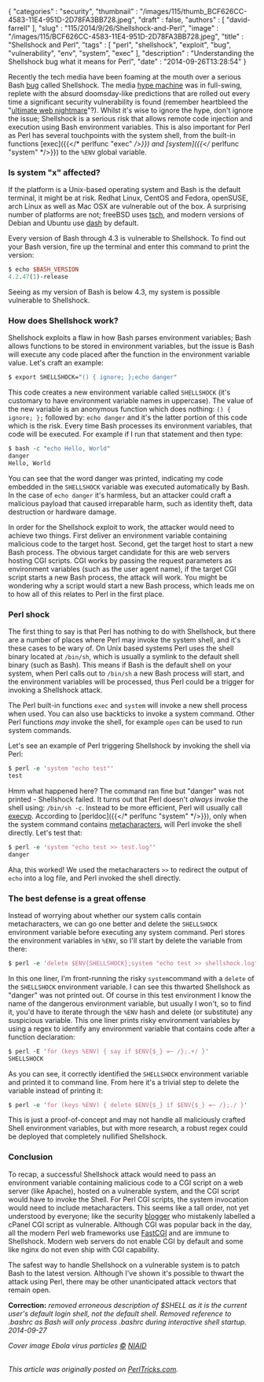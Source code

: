 {
   "categories" : "security",
   "thumbnail" : "/images/115/thumb_BCF626CC-4583-11E4-951D-2D78FA3BB728.jpeg",
   "draft" : false,
   "authors" : [
      "david-farrell"
   ],
   "slug" : "115/2014/9/26/Shellshock-and-Perl",
   "image" : "/images/115/BCF626CC-4583-11E4-951D-2D78FA3BB728.jpeg",
   "title" : "Shellshock and Perl",
   "tags" : [
      "perl",
      "shellshock",
      "exploit",
      "bug",
      "vulnerability",
      "env",
      "system",
      "exec"
   ],
   "description" : "Understanding the Shellshock bug what it means for Perl",
   "date" : "2014-09-26T13:28:54"
}


Recently the tech media have been foaming at the mouth over a serious Bash [bug](https://securityblog.redhat.com/2014/09/24/bash-specially-crafted-environment-variables-code-injection-attack/) called Shellshock. The media [hype machine](http://www.wired.com/2014/09/internet-braces-crazy-shellshock-worm/) was in full-swing, replete with the absurd doomsday-like predictions that are rolled out every time a significant security vulnerability is found (remember heartbleed the "[ultimate web nightmare](http://mashable.com/2014/04/09/heartbleed-nightmare/)"?). Whilst it's wise to ignore the hype, don't ignore the issue; Shellshock is a serious risk that allows remote code injection and execution using Bash environment variables. This is also important for Perl as Perl has several touchpoints with the system shell, from the built-in functions [exec]({{</* perlfunc "exec" */>}}) and [system]({{</* perlfunc "system" */>}}) to the `%ENV` global variable.

### Is system "x" affected?

If the platform is a Unix-based operating system and Bash is the default terminal, it might be at risk. Redhat Linux, CentOS and Fedora, openSUSE, arch Linux as well as Mac OSX are vulnerable out of the box. A surprising number of platforms are not; freeBSD uses [tsch](https://www.freebsd.org/doc/en/articles/linux-users/shells.html), and modern versions of Debian and Ubuntu use [dash](https://wiki.ubuntu.com/DashAsBinSh) by default.

Every version of Bash through 4.3 is vulnerable to Shellshock. To find out your Bash version, fire up the terminal and enter this command to print the version:

```perl
$ echo $BASH_VERSION
4.2.47(1)-release
```

Seeing as my version of Bash is below 4.3, my system is possible vulnerable to Shellshock.

### How does Shellshock work?

Shellshock exploits a flaw in how Bash parses environment variables; Bash allows functions to be stored in environment variables, but the issue is Bash will execute any code placed after the function in the environment variable value. Let's craft an example:

```perl
$ export SHELLSHOCK="() { ignore; };echo danger"
```

This code creates a new environment variable called `SHELLSHOCK` (it's customary to have environment variable names in uppercase). The value of the new variable is an anonymous function which does nothing: `() { ignore; };` followed by: `echo danger` and it's the latter portion of this code which is the risk. Every time Bash processes its environment variables, that code will be executed. For example if I run that statement and then type:

```perl
$ bash -c "echo Hello, World"
danger
Hello, World
```

You can see that the word danger was printed, indicating my code embedded in the `SHELLSHOCK` variable was executed automatically by Bash. In the case of `echo danger` it's harmless, but an attacker could craft a malicious payload that caused irreparable harm, such as identity theft, data destruction or hardware damage.

In order for the Shellshock exploit to work, the attacker would need to achieve two things. First deliver an environment variable containing malicious code to the target host. Second, get the target host to start a new Bash process. The obvious target candidate for this are web servers hosting CGI scripts. CGI works by passing the request parameters as environment variables (such as the user agent name), if the target CGI script starts a new Bash process, the attack will work. You might be wondering why a script would start a new Bash process, which leads me on to how all of this relates to Perl in the first place.

### Perl shock

The first thing to say is that Perl has nothing to do with Shellshock, but there are a number of places where Perl may invoke the system shell, and it's these cases to be wary of. On Unix based systems Perl uses the shell binary located at `/bin/sh`, which is usually a symlink to the default shell binary (such as Bash). This means if Bash is the default shell on your system, when Perl calls out to `/bin/sh` a new Bash process will start, and the environment variables will be processed, thus Perl could be a trigger for invoking a Shellshock attack.

The Perl built-in functions `exec` and `system` will invoke a new shell process when used. You can also use backticks to invoke a system command. Other Perl functions *may* invoke the shell, for example `open` can be used to run system commands.

Let's see an example of Perl triggering Shellshock by invoking the shell via Perl:

```perl
$ perl -e 'system "echo test"'
test
```

Hmm what happened here? The command ran fine but "danger" was not printed - Shellshock failed. It turns out that Perl doesn't *always* invoke the shell using: `/bin/sh -c`. Instead to be more efficient, Perl will usually call [execvp](http://www.csl.mtu.edu/cs4411.ck/www/NOTES/process/fork/exec.html). According to [perldoc]({{</* perlfunc "system" */>}}), only when the system command contains [metacharacters](http://www.sal.ksu.edu/faculty/tim/unix_sg/shell/metachar.html), will Perl invoke the shell directly. Let's test that:

```perl
$ perl -e 'system "echo test >> test.log"'
danger
```

Aha, this worked! We used the metacharacters `>>` to redirect the output of `echo` into a log file, and Perl invoked the shell directly.

### The best defense is a great offense

Instead of worrying about whether our system calls contain metacharacters, we can go one better and delete the `SHELLSHOCK` environment variable before executing any system command. Perl stores the environment variables in `%ENV`, so I'll start by delete the variable from there:

```perl
$ perl -e 'delete $ENV{SHELLSHOCK};system "echo test >> shellshock.log"'
```

In this one liner, I'm front-running the risky `system`command with a `delete` of the `SHELLSHOCK` environment variable. I can see this thwarted Shellshock as "danger" was not printed out. Of course in this test environment I know the name of the dangerous environment variable, but usually I won't, so to find it, you'd have to iterate through the `%ENV` hash and delete (or substitute) any suspicious variable. This one liner prints risky environment variables by using a regex to identify any environment variable that contains code after a function declaration:

```perl
$ perl -E 'for (keys %ENV) { say if $ENV{$_} =~ /};.+/ }'
SHELLSHOCK
```

As you can see, it correctly identified the `SHELLSHOCK` environment variable and printed it to command line. From here it's a trivial step to delete the variable instead of printing it:

```perl
$ perl -e 'for (keys %ENV) { delete $ENV{$_} if $ENV{$_} =~ /};./ }'
```

This is just a proof-of-concept and may not handle all maliciously crafted Shell environment variables, but with more research, a robust regex could be deployed that completely nullified Shellshock.

### Conclusion

To recap, a successful Shellshock attack would need to pass an environment variable containing malicious code to a CGI script on a web server (like Apache), hosted on a vulnerable system, and the CGI script would have to invoke the Shell. For Perl CGI scripts, the system invocation would need to include metacharacters. This seems like a tall order, not yet understood by everyone; like the security [blogger](http://blog.erratasec.com/2014/09/bash-shellshock-bug-is-wormable.html#.VCVkj_ldVqU) who mistakenly labelled a cPanel CGI script as vulnerable. Although CGI was popular back in the day, all the modern Perl web frameworks use [FastCGI](http://www.fastcgi.com/drupal/node/6?q=node/15) and are immune to Shellshock. Modern web servers do not enable CGI by default and some like nginx do not even ship with CGI capability.

The safest way to handle Shellshock on a vulnerable system is to patch Bash to the latest version. Although I've shown it's possible to thwart the attack using Perl, there may be other unanticipated attack vectors that remain open.

**Correction:** *removed erroneous description of $SHELL as it is the current user's default login shell, not the default shell. Removed reference to .bashrc as Bash will only process .bashrc during interactive shell startup. 2014-09-27*

*Cover image Ebola virus particles [©](https://creativecommons.org/licenses/by/4.0/) [NIAID](https://www.flickr.com/photos/niaid/8425030684/in/photolist-dQuu6J-o15Y5n-oq5wzY-oD1uxC-oq68Cn-8r1Hp8-oDe3A2-oDe3za-dPiDp3-ossh3B-2j1bum-jQvxq9-oq59Z4-oq5muj-omJEd1-omJzrD-4JZtfw-aronSf-8GSyC4-68Zxqv-9y7vkf-dPzNiw-5WLSVq-6hZDW8-nds12g-5Wtkeh-6hNQv2-6irCWw-6iQKwC-bS1gap-Jx5bZ-bjfWK2-bjfWiv-dQSzhC-6iUKSo-6ik4Ki-6i3YrM-cXXqXy-64vTm8-cCwK63-8LVkQh-sxxGP-dTpMUd-Dj4uW-6mhvwX-6iGBED-9rwqiP-8R5WMy-9yXaMc-6isfVm)*

\
*This article was originally posted on [PerlTricks.com](http://perltricks.com).*
